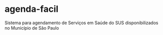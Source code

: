 # agenda-facil
Sistema para agendamento de Serviços em Saúde do SUS disponibilizados no Município de São Paulo
